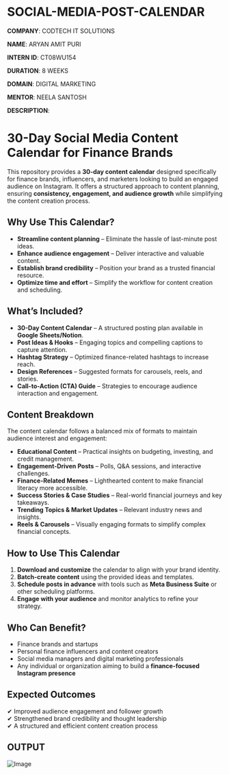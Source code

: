 # SOCIAL-MEDIA-POST-CALENDAR

**COMPANY**: CODTECH IT SOLUTIONS

**NAME**: ARYAN AMIT PURI

**INTERN ID**: CT08WU154

**DURATION**: 8 WEEKS

**DOMAIN**: DIGITAL MARKETING

**MENTOR**: NEELA SANTOSH

**DESCRIPTION**:
# 30-Day Social Media Content Calendar for Finance Brands 

This repository provides a **30-day content calendar** designed specifically for finance brands, influencers, and marketers looking to build an engaged audience on Instagram. It offers a structured approach to content planning, ensuring **consistency, engagement, and audience growth** while simplifying the content creation process.  

##  Why Use This Calendar?  
- **Streamline content planning** – Eliminate the hassle of last-minute post ideas.  
- **Enhance audience engagement** – Deliver interactive and valuable content.  
- **Establish brand credibility** – Position your brand as a trusted financial resource.  
- **Optimize time and effort** – Simplify the workflow for content creation and scheduling.  

##  What’s Included?  
- **30-Day Content Calendar** – A structured posting plan available in **Google Sheets/Notion**.  
- **Post Ideas & Hooks** – Engaging topics and compelling captions to capture attention.  
- **Hashtag Strategy** – Optimized finance-related hashtags to increase reach.  
- **Design References** – Suggested formats for carousels, reels, and stories.  
- **Call-to-Action (CTA) Guide** – Strategies to encourage audience interaction and engagement.  

##  Content Breakdown  
The content calendar follows a balanced mix of formats to maintain audience interest and engagement:  

- **Educational Content** – Practical insights on budgeting, investing, and credit management.  
- **Engagement-Driven Posts** – Polls, Q&A sessions, and interactive challenges.  
- **Finance-Related Memes** – Lighthearted content to make financial literacy more accessible.  
- **Success Stories & Case Studies** – Real-world financial journeys and key takeaways.  
- **Trending Topics & Market Updates** – Relevant industry news and insights.  
- **Reels & Carousels** – Visually engaging formats to simplify complex financial concepts.  

##  How to Use This Calendar  
1. **Download and customize** the calendar to align with your brand identity.  
2. **Batch-create content** using the provided ideas and templates.  
3. **Schedule posts in advance** with tools such as **Meta Business Suite** or other scheduling platforms.  
4. **Engage with your audience** and monitor analytics to refine your strategy.  

##  Who Can Benefit?  
- Finance brands and startups  
- Personal finance influencers and content creators  
- Social media managers and digital marketing professionals  
- Any individual or organization aiming to build a **finance-focused Instagram presence**  

##  Expected Outcomes  
✔ Improved audience engagement and follower growth  
✔ Strengthened brand credibility and thought leadership  
✔ A structured and efficient content creation process  

## OUTPUT

![Image](https://github.com/user-attachments/assets/6ca24aab-9a46-49ec-add0-1079d1daa502)

